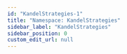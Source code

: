 ```yaml
---
id: "KandelStrategies-1"
title: "Namespace: KandelStrategies"
sidebar_label: "KandelStrategies"
sidebar_position: 0
custom_edit_url: null
---
```


